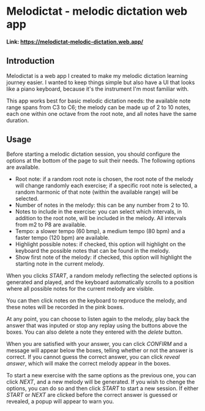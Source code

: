 # Melodictat - melodic dictation web app

#### Link: https://melodictat-melodic-dictation.web.app/

## Introduction
Melodictat is a web app I created to make my melodic dictation learning journey easier. I wanted to keep things simple but also have a UI that looks like a piano keyboard, because it's the instrument I'm most familiar with.

This app works best for basic melodic dictation needs: the available note range spans from C3 to C6; the melody can be made up of 2 to 10 notes, each one within one octave from the root note, and all notes have the same duration.

## Usage
Before starting a melodic dictation session, you should configure the options at the bottom of the page to suit their needs. The following options are available.
- Root note: if a random root note is chosen, the root note of the melody will change randomly each exercise; if a specific root note is selected, a random harmonic of that note (within the available range) will be selected.
- Number of notes in the melody: this can be any number from 2 to 10.
- Notes to include in the exercise: you can select which intervals, in addition to the root note, will be included in the melody. All intervals from m2 to P8 are available.
- Tempo: a slower tempo (60 bmp), a medium tempo (80 bpm) and a faster tempo (120 bpm) are available.
- Highlight possible notes: if checked, this option will highlight on the keyboard the possible notes that can be found in the melody.
- Show first note of the melody: if checked, this option will highlight the starting note in the current melody.

When you clicks *START*, a random melody reflecting the selected options is generated and played, and the keyboard automatically scrolls to a position where all possible notes for the current melody are visible.

You can then click notes on the keyboard to reproduce the melody, and these notes will be recorded in the pink boxes.

At any point, you can choose to listen again to the melody, play back the answer that was inputed or stop any replay using the buttons above the boxes. You can also delete a note they entered with the *delete* button.

When you are satisfied with your answer, you can click *CONFIRM* and a message will appear below the boxes, telling whether or not the answer is correct. If you cannot guess the correct answer, you can click *reveal answer*, which will make the correct melody appear in the boxes.

To start a new exercise with the same options as the previous one, you can click *NEXT*, and a new melody will be generated. If you wish to chenge the options, you can do so and then click *START* to start a new session. If either *START* or *NEXT* are clicked before the correct answer is guessed or revealed, a popup will appear to warn you.
